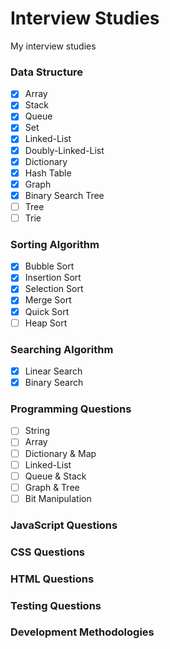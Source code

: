 # Interview Studies
My interview studies
### Data Structure
- [x] Array
- [x] Stack
- [x] Queue
- [x] Set
- [x] Linked-List
- [x] Doubly-Linked-List
- [x] Dictionary
- [x] Hash Table
- [x] Graph
- [x] Binary Search Tree
- [ ] Tree
- [ ] Trie

### Sorting Algorithm
- [x] Bubble Sort
- [x] Insertion Sort
- [x] Selection Sort
- [x] Merge Sort
- [x] Quick Sort
- [ ] Heap Sort

### Searching Algorithm
- [x] Linear Search
- [x] Binary Search

### Programming Questions
- [ ] String
- [ ] Array
- [ ] Dictionary & Map
- [ ] Linked-List
- [ ] Queue & Stack
- [ ] Graph & Tree
- [ ] Bit Manipulation

### JavaScript Questions

### CSS Questions

### HTML Questions

### Testing Questions

### Development Methodologies